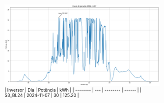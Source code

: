 ![My Image](07_11_2024-S3_BL24.png)
| Inversor | Dia | Potência | kWh    |
| -------- | --- | -------- | ------ |
| S3_BL24       | 2024-11-07  | 30       | 125.20 |